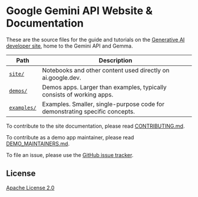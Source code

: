 # Google Gemini API Website & Documentation

These are the source files for the guide and tutorials on
the [Generative AI developer site](https://ai.google.dev/), home to
the Gemini API and Gemma.

| Path | Description |
| ---- | ----------- |
| [`site/`](site/) | Notebooks and other content used directly on ai.google.dev. |
| [`demos/`](demos/) | Demos apps. Larger than examples, typically consists of working apps. |
| [`examples/`](examples/) | Examples. Smaller, single-purpose code for demonstrating specific concepts. |



To contribute to the site documentation, please read
[CONTRIBUTING.md](CONTRIBUTING.md).

To contribute as a demo app maintainer, please read
[DEMO_MAINTAINERS.md](DEMO_MAINTAINERS.md).

To file an issue, please use the
[GitHub issue tracker](https://github.com/google/generative-ai-docs/issues/new).

## License

[Apache License 2.0](LICENSE)
